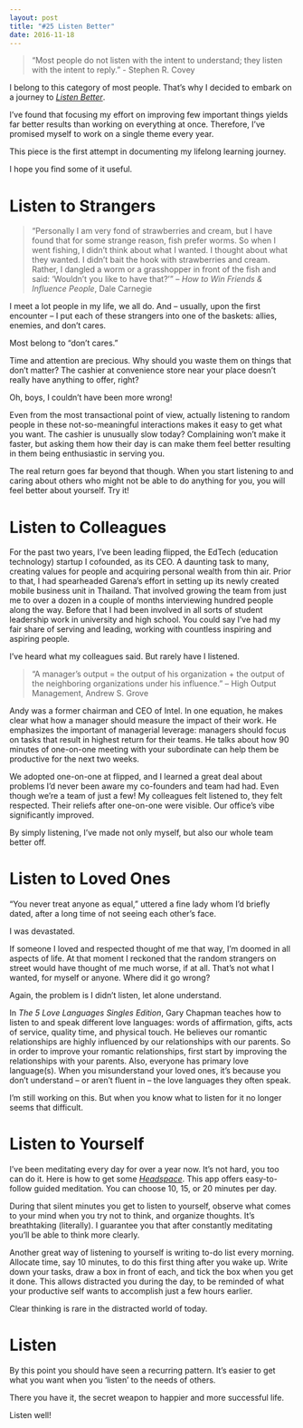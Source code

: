 ```yaml
---
layout: post
title: "#25 Listen Better"
date: 2016-11-18
---
```


> “Most people do not listen with the intent to understand; they listen with the intent to reply.” - Stephen R. Covey

I belong to this category of most people. That’s why I decided to embark on a journey to [*Listen Better*](https://medium.com/@joshelman/listen-better-505ec72a9f9c).

I’ve found that focusing my effort on improving few important things yields far better results than working on everything at once. Therefore, I’ve promised myself to work on a single theme every year.

This piece is the first attempt in documenting my lifelong learning journey.

I hope you find some of it useful.


# Listen to Strangers

> “Personally I am very fond of strawberries and cream, but I have found that for some strange reason, fish prefer worms. So when I went fishing, I didn’t think about what I wanted. I thought about what they wanted. I didn’t bait the hook with strawberries and cream. Rather, I dangled a worm or a grasshopper in front of the fish and said: ‘Wouldn’t you like to have that?’” – *How to Win Friends & Influence People*, Dale Carnegie

I meet a lot people in my life, we all do. And – usually, upon the first encounter – I put each of these strangers into one of the baskets: allies, enemies, and don’t cares.

Most belong to “don’t cares.”

Time and attention are precious. Why should you waste them on things that don’t matter? The cashier at convenience store near your place doesn’t really have anything to offer, right?

Oh, boys, I couldn’t have been more wrong!

Even from the most transactional point of view, actually listening to random people in these not-so-meaningful interactions makes it easy to get what you want. The cashier is unusually slow today? Complaining won’t make it faster, but asking them how their day is can make them feel better resulting in them being enthusiastic in serving you.

The real return goes far beyond that though. When you start listening to and caring about others who might not be able to do anything for you, you will feel better about yourself. Try it!


# Listen to Colleagues

For the past two years, I’ve been leading flipped, the EdTech (education technology) startup I cofounded, as its CEO. A daunting task to many, creating values for people and acquiring personal wealth from thin air. Prior to that, I had spearheaded Garena’s effort in setting up its newly created mobile business unit in Thailand. That involved growing the team from just me to over a dozen in a couple of months interviewing hundred people along the way. Before that I had been involved in all sorts of student leadership work in university and high school. You could say I’ve had my fair share of serving and leading, working with countless inspiring and aspiring people.

I’ve heard what my colleagues said. But rarely have I listened.

> “A manager’s output = the output of his organization + the output of the neighboring organizations under his influence.” – High Output Management, Andrew S. Grove

Andy was a former chairman and CEO of Intel. In one equation, he makes clear what how a manager should measure the impact of their work. He emphasizes the important of managerial leverage: managers should focus on tasks that result in highest return for their teams. He talks about how 90 minutes of one-on-one meeting with your subordinate can help them be productive for the next two weeks.

We adopted one-on-one at flipped, and I learned a great deal about problems I’d never been aware my co-founders and team had had. Even though we’re a team of just a few! My colleagues felt listened to, they felt respected. Their reliefs after one-on-one were visible. Our office’s vibe significantly improved.

By simply listening, I’ve made not only myself, but also our whole team better off.


# Listen to Loved Ones

“You never treat anyone as equal,” uttered a fine lady whom I’d briefly dated, after a long time of not seeing each other’s face.

I was devastated.

If someone I loved and respected thought of me that way, I’m doomed in all aspects of life. At that moment I reckoned that the random strangers on street would have thought of me much worse, if at all. That’s not what I wanted, for myself or anyone. Where did it go wrong?

Again, the problem is I didn’t listen, let alone understand.

In *The 5 Love Languages Singles Edition*, Gary Chapman teaches how to listen to and speak different love languages: words of affirmation, gifts, acts of service, quality time, and physical touch. He believes our romantic relationships are highly influenced by our relationships with our parents. So in order to improve your romantic relationships, first start by improving the relationships with your parents. Also, everyone has primary love language(s). When you misunderstand your loved ones, it’s because you don’t understand – or aren’t fluent in – the love languages they often speak.

I’m still working on this. But when you know what to listen for it no longer seems that difficult.


# Listen to Yourself

I’ve been meditating every day for over a year now. It’s not hard, you too can do it. Here is how to get some [*Headspace*](https://www.headspace.com/). This app offers easy-to-follow guided meditation. You can choose 10, 15, or 20 minutes per day.

During that silent minutes you get to listen to yourself, observe what comes to your mind when you try not to think, and organize thoughts. It’s breathtaking (literally). I guarantee you that after constantly meditating you’ll be able to think more clearly.

Another great way of listening to yourself is writing to-do list every morning. Allocate time, say 10 minutes, to do this first thing after you wake up. Write down your tasks, draw a box in front of each, and tick the box when you get it done. This allows distracted you during the day, to be reminded of what your productive self wants to accomplish just a few hours earlier.

Clear thinking is rare in the distracted world of today.


# Listen

By this point you should have seen a recurring pattern. It’s easier to get what you want when you ‘listen’ to the needs of others.

There you have it, the secret weapon to happier and more successful life.

Listen well!
